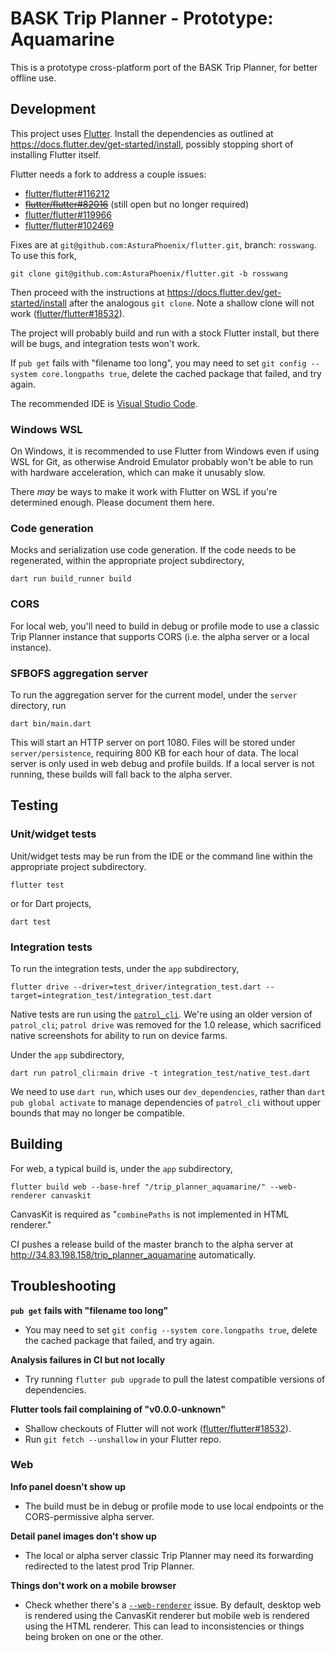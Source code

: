 # BASK Trip Planner - Prototype: Aquamarine

This is a prototype cross-platform port of the BASK Trip Planner, for better offline use.

## Development

This project uses [Flutter](https://flutter.dev/). Install the dependencies as outlined at https://docs.flutter.dev/get-started/install, possibly stopping short of installing Flutter itself.

Flutter needs a fork to address a couple issues:
* [flutter/flutter#116212](https://github.com/flutter/flutter/issues/116212)
* <s>[flutter/flutter#82016](https://github.com/flutter/flutter/issues/82016)</s> (still open but no longer required)
* [flutter/flutter#119966](https://github.com/flutter/flutter/issues/119966)
* [flutter/flutter#102469](https://github.com/flutter/flutter/issues/102469)

Fixes are at `git@github.com:AsturaPhoenix/flutter.git`, branch: `rosswang`. To use this fork,
```
git clone git@github.com:AsturaPhoenix/flutter.git -b rosswang
```
Then proceed with the instructions at https://docs.flutter.dev/get-started/install after the analogous `git clone`. Note a shallow clone will not work ([flutter/flutter#18532](https://github.com/flutter/flutter/issues/18532)).

The project will probably build and run with a stock Flutter install, but there will be bugs, and integration tests won't work.

If `pub get` fails with "filename too long", you may need to set `git config --system core.longpaths true`, delete the cached package that failed, and try again.

The recommended IDE is [Visual Studio Code](https://code.visualstudio.com/).

### Windows WSL

On Windows, it is recommended to use Flutter from Windows even if using WSL for Git, as otherwise Android Emulator probably won't be able to run with hardware acceleration, which can make it unusably slow.

There _may_ be ways to make it work with Flutter on WSL if you're determined enough. Please document them here.

### Code generation

Mocks and serialization use code generation. If the code needs to be regenerated, within the appropriate project subdirectory,
```
dart run build_runner build
```

### CORS

For local web, you'll need to build in debug or profile mode to use a classic Trip Planner instance that supports CORS (i.e. the alpha server or a local instance).

### SFBOFS aggregation server

To run the aggregation server for the current model, under the `server` directory, run

```
dart bin/main.dart
```

This will start an HTTP server on port 1080. Files will be stored under `server/persistence`, requiring 800 KB for each hour of data. The local server is only used in web debug and profile builds. If a local server is not running, these builds will fall back to the alpha server.

## Testing

### Unit/widget tests

Unit/widget tests may be run from the IDE or the command line within the appropriate project subdirectory.

```
flutter test
```

or for Dart projects,

```
dart test
```

### Integration tests

To run the integration tests, under the `app` subdirectory,

```
flutter drive --driver=test_driver/integration_test.dart --target=integration_test/integration_test.dart
```

Native tests are run using the [`patrol_cli`](https://pub.dev/packages/patrol_cli). We're using an older version of `patrol_cli`; `patrol drive` was removed for the 1.0 release, which sacrificed native screenshots for ability to run on device farms.

Under the `app` subdirectory,

```
dart run patrol_cli:main drive -t integration_test/native_test.dart
```

We need to use `dart run`, which uses our `dev_dependencies`, rather than `dart pub global activate` to manage dependencies of `patrol_cli` without upper bounds that may no longer be compatible.

## Building

For web, a typical build is, under the `app` subdirectory,

```
flutter build web --base-href "/trip_planner_aquamarine/" --web-renderer canvaskit
```

CanvasKit is required as "`combinePaths` is not implemented in HTML renderer."

CI pushes a release build of the master branch to the alpha server at http://34.83.198.158/trip_planner_aquamarine automatically.

## Troubleshooting

**`pub get` fails with "filename too long"**

* You may need to set `git config --system core.longpaths true`, delete the cached package that failed, and try again.

**Analysis failures in CI but not locally**

* Try running `flutter pub upgrade` to pull the latest compatible versions of dependencies.

**Flutter tools fail complaining of "v0.0.0-unknown"**

* Shallow checkouts of Flutter will not work ([flutter/flutter#18532](https://github.com/flutter/flutter/issues/18532)).
* Run `git fetch --unshallow` in your Flutter repo.

### Web

**Info panel doesn't show up**

* The build must be in debug or profile mode to use local endpoints or the CORS-permissive alpha server.

**Detail panel images don't show up**

* The local or alpha server classic Trip Planner may need its forwarding redirected to the latest prod Trip Planner.

**Things don't work on a mobile browser**

* Check whether there's a [`--web-renderer`](https://docs.flutter.dev/platform-integration/web/renderers) issue. By default, desktop web is rendered using the CanvasKit renderer but mobile web is rendered using the HTML renderer. This can lead to inconsistencies or things being broken on one or the other.
